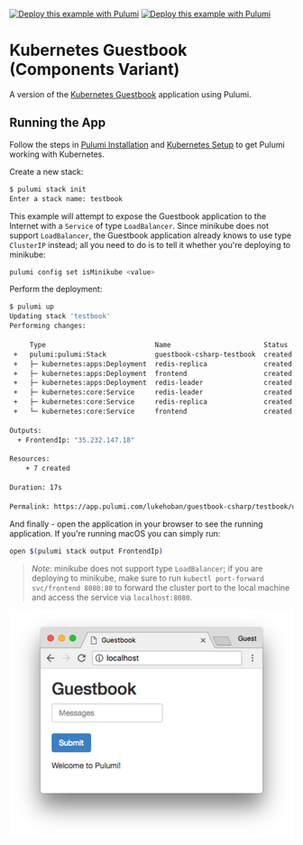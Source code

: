 [![Deploy this example with Pulumi](https://get.pulumi.com/new/button.svg)](https://app.pulumi.com/new?template=https://github.com/pulumi/examples/blob/master/kubernetes-cs-guestbook/components/README.md#gh-light-mode-only)
[![Deploy this example with Pulumi](https://get.pulumi.com/new/button-light.svg)](https://app.pulumi.com/new?template=https://github.com/pulumi/examples/blob/master/kubernetes-cs-guestbook/components/README.md#gh-dark-mode-only)

# Kubernetes Guestbook (Components Variant)

A version of the [Kubernetes Guestbook](https://kubernetes.io/docs/tutorials/stateless-application/guestbook/)
application using Pulumi.

## Running the App

Follow the steps in [Pulumi Installation](https://www.pulumi.com/docs/get-started/install/) and [Kubernetes Setup](https://www.pulumi.com/docs/intro/cloud-providers/kubernetes/setup/) to get Pulumi working with Kubernetes.

Create a new stack:

```sh
$ pulumi stack init
Enter a stack name: testbook
```

This example will attempt to expose the Guestbook application to the Internet with a `Service` of
type `LoadBalancer`. Since minikube does not support `LoadBalancer`, the Guestbook application
already knows to use type `ClusterIP` instead; all you need to do is to tell it whether you're
deploying to minikube:

```sh
pulumi config set isMinikube <value>
```

Perform the deployment:

```sh
$ pulumi up
Updating stack 'testbook'
Performing changes:

     Type                           Name                       Status
 +   pulumi:pulumi:Stack            guestbook-csharp-testbook  created
 +   ├─ kubernetes:apps:Deployment  redis-replica              created
 +   ├─ kubernetes:apps:Deployment  frontend                   created
 +   ├─ kubernetes:apps:Deployment  redis-leader               created
 +   ├─ kubernetes:core:Service     redis-leader               created
 +   ├─ kubernetes:core:Service     redis-replica              created
 +   └─ kubernetes:core:Service     frontend                   created

Outputs:
  + FrontendIp: "35.232.147.18"

Resources:
    + 7 created

Duration: 17s

Permalink: https://app.pulumi.com/lukehoban/guestbook-csharp/testbook/updates/1
```

And finally - open the application in your browser to see the running application. If you're running
macOS you can simply run:

```sh
open $(pulumi stack output FrontendIp)
```

> _Note_: minikube does not support type `LoadBalancer`; if you are deploying to minikube, make sure
> to run `kubectl port-forward svc/frontend 8080:80` to forward the cluster port to the local
> machine and access the service via `localhost:8080`.

![Guestbook in browser](./imgs/guestbook.png)
